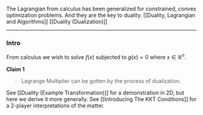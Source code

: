 The Lagrangian from calculus has been generalized for constrained, convex optimization problems. And they are the key to duality. 
[[Duality, Lagrangian and Algorithms]]
[[Duality (Dualization)]]

---
### **Intro**

From calculus we wish to solve $f(x)$ subjected to $g(x) = 0$ where $x\in \mathbb{R}^{n}$. 

**Claim 1**

> Lagrange Multiplier can be gotten by the process of dualization. 

See [[Duality (Example Transformation)]] for a demonstration in 2D, but here we derive it more generally. 
See [[Introducing The KKT Conditions]] for a 2-player interpretations of the matter. 

